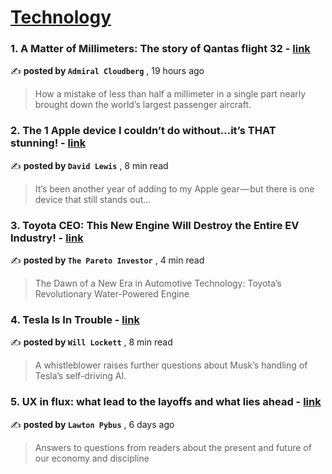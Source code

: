 
<h1><a href=https://medium.com/tag/technology/recommended target="_blank" rel="noopener noreferrer">Technology</a></h1>
<h3>1. A Matter of Millimeters: The story of Qantas flight 32 - <a href=https://medium.com/@admiralcloudberg/a-matter-of-millimeters-the-story-of-qantas-flight-32-bdaa62dc98e7?source=tag_recommended_feed---------0-84----------technology----------0283404b_c9c7_4529_87a2_8b7d164319ed------- target="_blank" rel="noopener noreferrer">link</a></h3>

✍️ **posted by `Admiral Cloudberg`** <date> , 19 hours ago</date>

<blockquote>How a mistake of less than half a millimeter in a single part nearly brought down the world’s largest passenger aircraft.</blockquote>

<h3>2. The 1 Apple device I couldn’t do without…it’s THAT stunning! - <a href=https://medium.com/macoclock/the-1-apple-device-i-couldnt-do-without-it-s-that-stunning-b0fa73dc6f76?source=tag_recommended_feed---------1-107----------technology----------0283404b_c9c7_4529_87a2_8b7d164319ed------- target="_blank" rel="noopener noreferrer">link</a></h3>

✍️ **posted by `David Lewis`** <date> , 8 min read</date>

<blockquote>It’s been another year of adding to my Apple gear — but there is one device that still stands out…</blockquote>

<h3>3. Toyota CEO: This New Engine Will Destroy the Entire EV Industry! - <a href=https://medium.com/@pareto_investor/toyota-ceo-this-new-engine-will-destroy-the-entire-ev-industry-326b5b65fd61?source=tag_recommended_feed---------2-85----------technology----------0283404b_c9c7_4529_87a2_8b7d164319ed------- target="_blank" rel="noopener noreferrer">link</a></h3>

✍️ **posted by `The Pareto Investor`** <date> , 4 min read</date>

<blockquote>The Dawn of a New Era in Automotive Technology: Toyota’s Revolutionary Water-Powered Engine</blockquote>

<h3>4. Tesla Is In Trouble - <a href=https://medium.com/predict/tesla-is-in-trouble-0139991cc818?source=tag_recommended_feed---------3-84----------technology----------0283404b_c9c7_4529_87a2_8b7d164319ed------- target="_blank" rel="noopener noreferrer">link</a></h3>

✍️ **posted by `Will Lockett`** <date> , 8 min read</date>

<blockquote>A whistleblower raises further questions about Musk’s handling of Tesla’s self-driving AI.</blockquote>

<h3>5. UX in flux: what lead to the layoffs and what lies ahead - <a href=https://medium.com/@lawtonpybus/ux-in-flux-what-lead-to-the-layoffs-and-what-lies-ahead-c8906cd26244?source=tag_recommended_feed---------4-107----------technology----------0283404b_c9c7_4529_87a2_8b7d164319ed------- target="_blank" rel="noopener noreferrer">link</a></h3>

✍️ **posted by `Lawton Pybus`** <date> , 6 days ago</date>

<blockquote>Answers to questions from readers about the present and future of our economy and discipline</blockquote>

